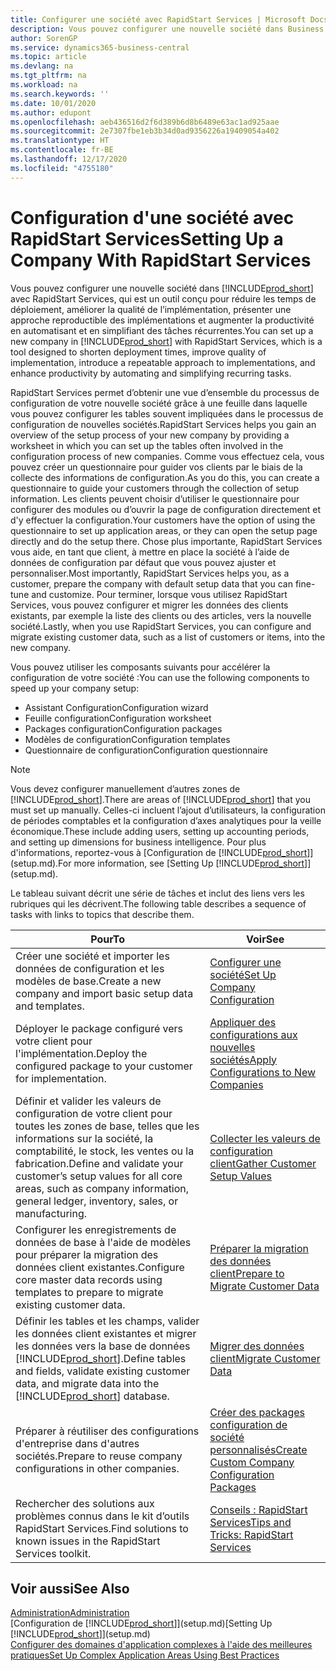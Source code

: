 ```yaml
---
title: Configurer une société avec RapidStart Services | Microsoft Docs
description: Vous pouvez configurer une nouvelle société dans Business Central avec RapidStart Services, qui est un outil conçu pour réduire les temps de déploiement, améliorer la qualité de l’implémentation, présenter une approche reproductible des implémentations et augmenter la productivité en automatisant et en simplifiant des tâches récurrentes.
author: SorenGP
ms.service: dynamics365-business-central
ms.topic: article
ms.devlang: na
ms.tgt_pltfrm: na
ms.workload: na
ms.search.keywords: ''
ms.date: 10/01/2020
ms.author: edupont
ms.openlocfilehash: aeb436516d2f6d389b6d8b6489e63ac1ad925aae
ms.sourcegitcommit: 2e7307fbe1eb3b34d0ad9356226a19409054a402
ms.translationtype: HT
ms.contentlocale: fr-BE
ms.lasthandoff: 12/17/2020
ms.locfileid: "4755180"
---
```

# <a name="setting-up-a-company-with-rapidstart-services"></a><span data-ttu-id="88639-103">Configuration d'une société avec RapidStart Services</span><span class="sxs-lookup"><span data-stu-id="88639-103">Setting Up a Company With RapidStart Services</span></span>
<span data-ttu-id="88639-104">Vous pouvez configurer une nouvelle société dans [!INCLUDE[prod_short](includes/prod_short.md)] avec RapidStart Services, qui est un outil conçu pour réduire les temps de déploiement, améliorer la qualité de l’implémentation, présenter une approche reproductible des implémentations et augmenter la productivité en automatisant et en simplifiant des tâches récurrentes.</span><span class="sxs-lookup"><span data-stu-id="88639-104">You can set up a new company in [!INCLUDE[prod_short](includes/prod_short.md)] with RapidStart Services, which is a tool designed to shorten deployment times, improve quality of implementation, introduce a repeatable approach to implementations, and enhance productivity by automating and simplifying recurring tasks.</span></span>  

<span data-ttu-id="88639-105">RapidStart Services permet d’obtenir une vue d’ensemble du processus de configuration de votre nouvelle société grâce à une feuille dans laquelle vous pouvez configurer les tables souvent impliquées dans le processus de configuration de nouvelles sociétés.</span><span class="sxs-lookup"><span data-stu-id="88639-105">RapidStart Services helps you gain an overview of the setup process of your new company by providing a worksheet in which you can set up the tables often involved in the configuration process of new companies.</span></span> <span data-ttu-id="88639-106">Comme vous effectuez cela, vous pouvez créer un questionnaire pour guider vos clients par le biais de la collecte des informations de configuration.</span><span class="sxs-lookup"><span data-stu-id="88639-106">As you do this, you can create a questionnaire to guide your customers through the collection of setup information.</span></span> <span data-ttu-id="88639-107">Les clients peuvent choisir d’utiliser le questionnaire pour configurer des modules ou d’ouvrir la page de configuration directement et d'y effectuer la configuration.</span><span class="sxs-lookup"><span data-stu-id="88639-107">Your customers have the option of using the questionnaire to set up application areas, or they can open the setup page directly and do the setup there.</span></span> <span data-ttu-id="88639-108">Chose plus importante, RapidStart Services vous aide, en tant que client, à mettre en place la société à l’aide de données de configuration par défaut que vous pouvez ajuster et personnaliser.</span><span class="sxs-lookup"><span data-stu-id="88639-108">Most importantly, RapidStart Services helps you, as a customer, prepare the company with default setup data that you can fine-tune and customize.</span></span> <span data-ttu-id="88639-109">Pour terminer, lorsque vous utilisez RapidStart Services, vous pouvez configurer et migrer les données des clients existants, par exemple la liste des clients ou des articles, vers la nouvelle société.</span><span class="sxs-lookup"><span data-stu-id="88639-109">Lastly, when you use RapidStart Services, you can configure and migrate existing customer data, such as a list of customers or items, into the new company.</span></span>

<span data-ttu-id="88639-110">Vous pouvez utiliser les composants suivants pour accélérer la configuration de votre société :</span><span class="sxs-lookup"><span data-stu-id="88639-110">You can use the following components to speed up your company setup:</span></span>  

-   <span data-ttu-id="88639-111">Assistant Configuration</span><span class="sxs-lookup"><span data-stu-id="88639-111">Configuration wizard</span></span>  
-   <span data-ttu-id="88639-112">Feuille configuration</span><span class="sxs-lookup"><span data-stu-id="88639-112">Configuration worksheet</span></span>  
-   <span data-ttu-id="88639-113">Packages configuration</span><span class="sxs-lookup"><span data-stu-id="88639-113">Configuration packages</span></span>  
-   <span data-ttu-id="88639-114">Modèles de configuration</span><span class="sxs-lookup"><span data-stu-id="88639-114">Configuration templates</span></span>  
-   <span data-ttu-id="88639-115">Questionnaire de configuration</span><span class="sxs-lookup"><span data-stu-id="88639-115">Configuration questionnaire</span></span>  

> [!Note]  
>  <span data-ttu-id="88639-116">Vous devez configurer manuellement d’autres zones de [!INCLUDE[prod_short](includes/prod_short.md)].</span><span class="sxs-lookup"><span data-stu-id="88639-116">There are areas of [!INCLUDE[prod_short](includes/prod_short.md)] that you must set up manually.</span></span> <span data-ttu-id="88639-117">Celles-ci incluent l’ajout d’utilisateurs, la configuration de périodes comptables et la configuration d’axes analytiques pour la veille économique.</span><span class="sxs-lookup"><span data-stu-id="88639-117">These include adding users, setting up accounting periods, and setting up dimensions for business intelligence.</span></span> <span data-ttu-id="88639-118">Pour plus d'informations, reportez-vous à [Configuration de [!INCLUDE[prod_short](includes/prod_short.md)]](setup.md).</span><span class="sxs-lookup"><span data-stu-id="88639-118">For more information, see [Setting Up [!INCLUDE[prod_short](includes/prod_short.md)]](setup.md).</span></span>

 <span data-ttu-id="88639-119">Le tableau suivant décrit une série de tâches et inclut des liens vers les rubriques qui les décrivent.</span><span class="sxs-lookup"><span data-stu-id="88639-119">The following table describes a sequence of tasks with links to topics that describe them.</span></span>

|<span data-ttu-id="88639-120">**Pour**</span><span class="sxs-lookup"><span data-stu-id="88639-120">**To**</span></span>|<span data-ttu-id="88639-121">**Voir**</span><span class="sxs-lookup"><span data-stu-id="88639-121">**See**</span></span>|  
|------------|-------------|  
|<span data-ttu-id="88639-122">Créer une société et importer les données de configuration et les modèles de base.</span><span class="sxs-lookup"><span data-stu-id="88639-122">Create a new company and import basic setup data and templates.</span></span>|[<span data-ttu-id="88639-123">Configurer une société</span><span class="sxs-lookup"><span data-stu-id="88639-123">Set Up Company Configuration</span></span>](admin-set-up-company-configuration.md)|  
|<span data-ttu-id="88639-124">Déployer le package configuré vers votre client pour l'implémentation.</span><span class="sxs-lookup"><span data-stu-id="88639-124">Deploy the configured package to your customer for implementation.</span></span>|[<span data-ttu-id="88639-125">Appliquer des configurations aux nouvelles sociétés</span><span class="sxs-lookup"><span data-stu-id="88639-125">Apply Configurations to New Companies</span></span>](admin-apply-configuration-to-new-companies.md)|
|<span data-ttu-id="88639-126">Définir et valider les valeurs de configuration de votre client pour toutes les zones de base, telles que les informations sur la société, la comptabilité, le stock, les ventes ou la fabrication.</span><span class="sxs-lookup"><span data-stu-id="88639-126">Define and validate your customer’s setup values for all core areas, such as company information, general ledger, inventory, sales, or manufacturing.</span></span>|[<span data-ttu-id="88639-127">Collecter les valeurs de configuration client</span><span class="sxs-lookup"><span data-stu-id="88639-127">Gather Customer Setup Values</span></span>](admin-gather-customer-setup-values.md)|  
|<span data-ttu-id="88639-128">Configurer les enregistrements de données de base à l'aide de modèles pour préparer la migration des données client existantes.</span><span class="sxs-lookup"><span data-stu-id="88639-128">Configure core master data records using templates to prepare to migrate existing customer data.</span></span>|[<span data-ttu-id="88639-129">Préparer la migration des données client</span><span class="sxs-lookup"><span data-stu-id="88639-129">Prepare to Migrate Customer Data</span></span>](admin-use-templates-to-prepare-customer-data-for-migration.md)|  
|<span data-ttu-id="88639-130">Définir les tables et les champs, valider les données client existantes et migrer les données vers la base de données [!INCLUDE[prod_short](includes/prod_short.md)].</span><span class="sxs-lookup"><span data-stu-id="88639-130">Define tables and fields, validate existing customer data, and migrate data into the [!INCLUDE[prod_short](includes/prod_short.md)] database.</span></span>|[<span data-ttu-id="88639-131">Migrer des données client</span><span class="sxs-lookup"><span data-stu-id="88639-131">Migrate Customer Data</span></span>](admin-migrate-customer-data.md)|
|<span data-ttu-id="88639-132">Préparer à réutiliser des configurations d'entreprise dans d'autres sociétés.</span><span class="sxs-lookup"><span data-stu-id="88639-132">Prepare to reuse company configurations in other companies.</span></span>|[<span data-ttu-id="88639-133">Créer des packages configuration de société personnalisés</span><span class="sxs-lookup"><span data-stu-id="88639-133">Create Custom Company Configuration Packages</span></span>](admin-how-to-create-custom-company-configuration-packages.md)|
|<span data-ttu-id="88639-134">Rechercher des solutions aux problèmes connus dans le kit d’outils RapidStart Services.</span><span class="sxs-lookup"><span data-stu-id="88639-134">Find solutions to known issues in the RapidStart Services toolkit.</span></span>|[<span data-ttu-id="88639-135">Conseils : RapidStart Services</span><span class="sxs-lookup"><span data-stu-id="88639-135">Tips and Tricks: RapidStart Services</span></span>](admin-tips-and-tricks-rapidstart-services.md)|  

## <a name="see-also"></a><span data-ttu-id="88639-136">Voir aussi</span><span class="sxs-lookup"><span data-stu-id="88639-136">See Also</span></span>  
[<span data-ttu-id="88639-137">Administration</span><span class="sxs-lookup"><span data-stu-id="88639-137">Administration</span></span>](admin-setup-and-administration.md)  
<span data-ttu-id="88639-138">[Configuration de [!INCLUDE[prod_short](includes/prod_short.md)]](setup.md)</span><span class="sxs-lookup"><span data-stu-id="88639-138">[Setting Up [!INCLUDE[prod_short](includes/prod_short.md)]](setup.md)</span></span>  
[<span data-ttu-id="88639-139">Configurer des domaines d'application complexes à l'aide des meilleures pratiques</span><span class="sxs-lookup"><span data-stu-id="88639-139">Set Up Complex Application Areas Using Best Practices</span></span>](set-up-complex-application-areas-using-best-practices.md)   
